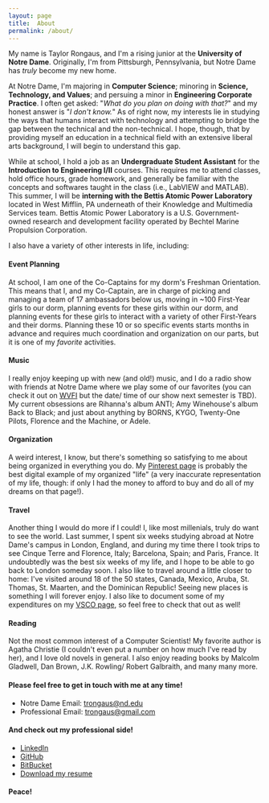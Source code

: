 ```yaml
---
layout: page
title:  About
permalink: /about/
---
```


My name is Taylor Rongaus, and I'm a rising junior at the **University of Notre Dame**. Originally, I'm from Pittsburgh, Pennsylvania, but Notre Dame has *truly* become my new home.

At Notre Dame, I'm majoring in **Computer Science**; minoring in **Science, Technology, and Values**; and persuing a minor in **Engineering Corporate Practice**. I often get asked: "*What do you plan on doing with that?*" and my honest answer is "*I don't know.*" As of right now, my interests lie in studying the ways that humans interact with technology and attempting to bridge the gap between the technical and the non-technical. I hope, though, that by providing myself an education in a technical field with an extensive liberal arts background, I will begin to understand this gap.

While at school, I hold a job as an **Undergraduate Student Assistant** for the **Introduction to Engineering I/II** courses. This requires me to attend classes, hold office hours, grade homework, and generally be familiar with the concepts and softwares taught in the class (i.e., LabVIEW and MATLAB). This summer, I will be **interning with the Bettis Atomic Power Laboratory** located in West Mifflin, PA underneath of their Knowledge and Multimedia Services team. Bettis Atomic Power Laboratory is a U.S. Government-owned research and development facility operated by Bechtel Marine Propulsion Corporation.

I also have a variety of other interests in life, including:

#### **Event Planning** ####
At school, I am one of the Co-Captains for my dorm's Freshman Orientation. This means that I, and my Co-Captain, are in charge of picking and managing a team of 17 ambassadors below us, moving in ~100 First-Year girls to our dorm, planning events for these girls within our dorm, and planning events for these girls to interact with a variety of other First-Years and their dorms. Planning these 10 or so specific events starts months in advance and requires much coordination and organization on our parts, but it is one of my *favorite* activities.


#### **Music** ####
I really enjoy keeping up with new (and old!) music, and I do a radio show with friends at Notre Dame where we play some of our favorites (you can check it out on [WVFI][radioshow] but the date/ time of our show next semester is TBD). My current obsessions are Rihanna's album ANTI; Amy Winehouse's album Back to Black; and just about anything by BORNS, KYGO, Twenty-One Pilots, Florence and the Machine, or Adele. 


#### **Organization** ####
A weird interest, I know, but there's something so satisfying to me about being organized in everything you do. My [Pinterest page][trongaus-pinterest] is probably the best digital example of my organized "life" (a very inaccurate representation of my life, though: if only I had the money to afford to buy and do all of my dreams on that page!). 


#### **Travel** ####
Another thing I would do more if I could! I, like most millenials, truly do want to see the world. Last summer, I spent six weeks studying abroad at Notre Dame's campus in London, England, and during my time there I took trips to see Cinque Terre and Florence, Italy; Barcelona, Spain; and Paris, France. It undoubtedly was the best six weeks of my life, and I hope to be able to go back to London someday soon. I also like to travel around a little closer to home: I've visited around 18 of the 50 states, Canada, Mexico, Aruba, St. Thomas, St. Maarten, and the Dominican Republic! Seeing new places is something I will forever enjoy. I also like to document some of my expenditures on my [VSCO page][trongaus-vsco], so feel free to check that out as well!


#### **Reading** ####
Not the most common interest of a Computer Scientist! My favorite author is Agatha Christie (I couldn't even put a number on how much I've read by her), and I love old novels in general. I also enjoy reading books by Malcolm Gladwell, Dan Brown, J.K. Rowling/ Robert Galbraith, and many many more. 


#### **Please feel free to get in touch with me at any time!** ####

* Notre Dame Email: [trongaus@nd.edu][trongaus-email1]
* Professional Email: [trongaus@gmail.com][trongaus-email2]

#### **And check out my professional side!** ####

* [LinkedIn][trongaus-linkedin]
* [GitHub][trongaus-github]
* [BitBucket][trongaus-bitbucket]
* [Download my resume](https://github.com/trongaus/trongaus.github.io/raw/master/_includes/resume.pdf)

#### **Peace!** ####

[radioshow]: https://wvfi.nd.edu
[trongaus-pinterest]: https://pinterest.com/trongaus
[trongaus-vsco]: https://vsco.co/trongaus
[trongaus-email1]: mailto:trongaus@nd.edu
[trongaus-email2]: mailto:trongaus@gmail.com
[trongaus-linkedin]: https://www.linkedin.com/in/trongaus?trk=nav_responsive_tab_profile_pic
[trongaus-github]: http://github.com/trongaus
[trongaus-bitbucket]: http://bitbucket.com/trongaus





